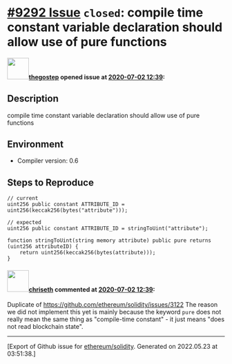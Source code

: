 # [\#9292 Issue](https://github.com/ethereum/solidity/issues/9292) `closed`: compile time constant variable declaration should allow use of pure functions

#### <img src="https://avatars.githubusercontent.com/u/15959632?u=c2f8e2cf7f1bdb50cf51fa93132523b556708ca8&v=4" width="50">[thegostep](https://github.com/thegostep) opened issue at [2020-07-02 12:39](https://github.com/ethereum/solidity/issues/9292):

## Description

compile time constant variable declaration should allow use of pure functions

## Environment

- Compiler version: 0.6

## Steps to Reproduce

```solidity
// current
uint256 public constant ATTRIBUTE_ID = uint256(keccak256(bytes("attribute")));

// expected
uint256 public constant ATTRIBUTE_ID = stringToUint("attribute");

function stringToUint(string memory attribute) public pure returns (uint256 attributeID) {
	return uint256(keccak256(bytes(attribute)));
}
```


#### <img src="https://avatars.githubusercontent.com/u/9073706?v=4" width="50">[chriseth](https://github.com/chriseth) commented at [2020-07-02 12:39](https://github.com/ethereum/solidity/issues/9292#issuecomment-652990963):

Duplicate of https://github.com/ethereum/solidity/issues/3122
The reason we did not implement this yet is mainly because the keyword `pure` does not really mean the same thing as "compile-time constant" - it just means "does not read blockchain state".


-------------------------------------------------------------------------------



[Export of Github issue for [ethereum/solidity](https://github.com/ethereum/solidity). Generated on 2022.05.23 at 03:51:38.]
